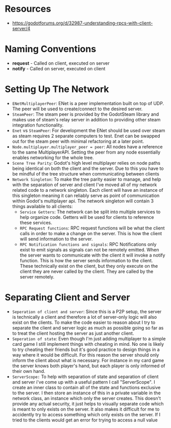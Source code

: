 # Resources

- https://godotforums.org/d/32987-understanding-rpcs-with-client-server/4

# Naming Conventions

- **request** - Called on client, executed on server
- **notify** - Called on server, executed on client

# Setting Up The Network

- `ENetMultiplayerPeer`: ENet is a peer implementation built on top of UDP. The peer will be used to create/connect to the desired server.
- `SteamPeer`: The steam peer is provided by the GodotSteam library and makes use of steam's relay server in addition to providing other steam integration functionality.
- `Enet` vs `SteamPeer`: For development the ENet should be used over steam as steam requires 2 separate computers to test. Enet can be swapped out for the steam peer with minimal refactoring at a later point. 
- `Node.multiplayer.multiplayer_peer = peer`:  All nodes have a reference to the same MultiplayerAPI. Setting the peer from any node essentially enables networking for the whole tree.
- `Scene Tree Parity`: Godot's high level multiplayer relies on node paths being identical on both the client and the server. Due to this you have to be mindful of the tree structure when communicating between clients
- `Network Singleton`: To make the tree parity easier to manage, and help with the separation of server and client I've moved all of my network related code to a network singleton. Each client will have an instance of this singleton meaning it can reliably serve as point of communication within Godot's multiplayer api. The network singleton will contain 3 things available to all clients:
	- `Service Getters`: The network can be split into multiple services to help organize code. Getters will be used for clients to reference these services.
	- `RPC Request functions`: RPC request functions will be what the client calls in order to make a change on the server. This is how the client will send information to the server.
	- `RPC Notification functions and signals`: RPC Notifications only exist to emit signals as signals can not be remotely emitted. When the server wants to communicate with the client it will invoke a notify function. This is how the server sends information to the client. These technically exist on the client, but they only execute on the client they are never called by the client. They are called by the server remotely.

# Separating Client and Server

- `Seperation of client and server`: Since this is a P2P setup, the server is technically a client and therefore a lot of server-only logic will also exist on the clients. To make the code easier to reason about I try to separate the client and server logic as much as possible going so far as to treat the client hosting the server as just another client.
- `Seperation of state`: Even though I'm just adding multiplayer to a simple card game I still implement things with cheating in mind. No one is likely to try cheating their friends but it's good practice to design things in a way where it would be difficult. For this reason the server should only inform the client about what is necessary. For instance in my card game the server knows both player's hand, but each player is only informed of their own hand.
- `ServerScope:` To help with separation of state and separation of client and server i've come up with a useful pattern I call "ServerScope". I create an inner class to contain all of the state and functions exclusive to the server. I then store an instance of this in a private variable in the network class, an instance which only the server creates. This doesn't provide any actual security, it just helps to visually separate code which is meant to only exists on the server. It also makes it difficult for me to accidently try to access something which only exists on the server. If I tried to the clients would get an error for trying to access a null value